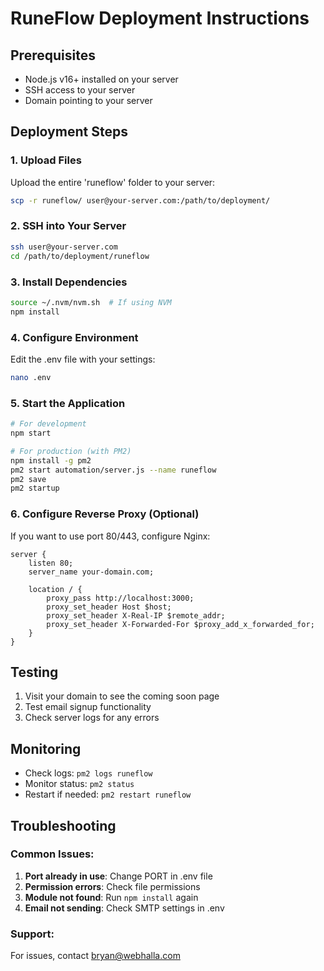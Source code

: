 # RuneFlow Deployment Instructions

## Prerequisites
- Node.js v16+ installed on your server
- SSH access to your server
- Domain pointing to your server

## Deployment Steps

### 1. Upload Files
Upload the entire 'runeflow' folder to your server:
```bash
scp -r runeflow/ user@your-server.com:/path/to/deployment/
```

### 2. SSH into Your Server
```bash
ssh user@your-server.com
cd /path/to/deployment/runeflow
```

### 3. Install Dependencies
```bash
source ~/.nvm/nvm.sh  # If using NVM
npm install
```

### 4. Configure Environment
Edit the .env file with your settings:
```bash
nano .env
```

### 5. Start the Application
```bash
# For development
npm start

# For production (with PM2)
npm install -g pm2
pm2 start automation/server.js --name runeflow
pm2 save
pm2 startup
```

### 6. Configure Reverse Proxy (Optional)
If you want to use port 80/443, configure Nginx:

```nginx
server {
    listen 80;
    server_name your-domain.com;
    
    location / {
        proxy_pass http://localhost:3000;
        proxy_set_header Host $host;
        proxy_set_header X-Real-IP $remote_addr;
        proxy_set_header X-Forwarded-For $proxy_add_x_forwarded_for;
    }
}
```

## Testing

1. Visit your domain to see the coming soon page
2. Test email signup functionality
3. Check server logs for any errors

## Monitoring

- Check logs: `pm2 logs runeflow`
- Monitor status: `pm2 status`
- Restart if needed: `pm2 restart runeflow`

## Troubleshooting

### Common Issues:
1. **Port already in use**: Change PORT in .env file
2. **Permission errors**: Check file permissions
3. **Module not found**: Run `npm install` again
4. **Email not sending**: Check SMTP settings in .env

### Support:
For issues, contact bryan@webhalla.com
